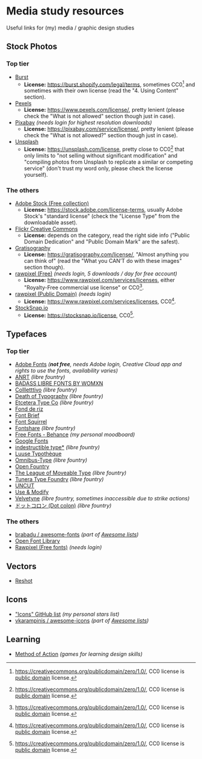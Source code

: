 <!--
PHOTOS:
https://morguefile.com/ (needs login to download)
https://freenaturestock.com/
https://kaboompics.com/
https://magdeleine.co/browse/

https://jaymantri.com/
https://moveast.me/
https://www.splitshire.com/

https://artvee.com/

https://www.designbombs.com/free-stock-photos/
https://blogs.ntu.edu.sg/openimagecollections/

TYPEFACES
https://www.poussetafonte.com/
https://gitlab.com/velvetyne , https://fontesk.com/designer/velvetyne/ , https://www.1001fonts.com/users/velvetyne/
https://noirblancrouge.com/category-font/open-custom_fonts/ , https://github.com/noirblancrouge
https://kroje.org/en/

https://www.awwwards.com/awwwards/collections/free-fonts/
https://pimpmytype.com/font-license/free/
https://pimpmytype.com/free-quality-fonts/
https://www.type.fan/free-fonts
https://beautifulwebtype.com/
https://www.fontpair.co/
https://www.freefaces.gallery
https://www.webdesignerdepot.com/2020/08/17-open-source-fonts-youll-actually-love/
https://neuronthemes.com/best-free-block-fonts-in-2021/
https://pinspiry.com/category/free-resources/fonts/
https://cargo.site/Fonts

INSPIRATION
https://www.typographicposters.com/archive
https://brutalistwebsites.com/
https://www.typewolf.com/
https://trendlist.org/
https://gutenbergman.com/

LEARNING
http://typogui.de/
https://www.pierrickcalvez.com/journal/a-five-minutes-guide-to-better-typography
https://bjango.com/articles/opticaladjustments/
https://medium.muz.li/optical-effects-9fca82b4cd9a ➜ https://archive.ph/Ar3Wb ➜ http://web.archive.org/web/20230213175335/https://medium.muz.li/optical-effects-9fca82b4cd9a?gi=527e0f118d4e
https://blog.prototypr.io/11-optical-illusions-found-in-visual-design-295e7ae211b9 ➜ https://archive.ph/IQDzS ➜ http://web.archive.org/web/20230213175513/https://blog.prototypr.io/11-optical-illusions-found-in-visual-design-295e7ae211b9?gi=93b9896148ea

VECTORS
https://shapes.framer.website/

UNCATEGORIED
https://culturehustle.com/products/freetone ➜ https://culturehustle.com/a/downloads/-/d72d64b421f0bb0a/ff36f77c6684a31e
https://fontsarena.com/licenses-explained/ ➜ https://archive.ph/7vuUE ➜ http://web.archive.org/web/20220624180753/https://fontsarena.com/licenses-explained/
https://www.creativelivesinprogress.com/
https://dribbble.com/resources/creative-process
https://www.typography.com/blog/typographic-doubletakes
https://avid.miraheze.org/wiki/Main_Page
https://eycndy.com/
https://soundcloud.com/nocopyrightsounds , https://www.youtube.com/user/nocopyrightsounds , https://ncs.io
https://www.free-stock-music.com

-->

# Media study resources
Useful links for (my) media / graphic design studies

## Stock Photos

### Top tier
- [Burst](https://burst.shopify.com/)
  - **License:** <https://burst.shopify.com/legal/terms>, sometimes CC0[^1] and sometimes with their own license (read the "4. Using Content" section).
- [Pexels](https://www.pexels.com/)
  - **License:** <https://www.pexels.com/license/>, pretty lenient (please check the "What is not allowed" section though just in case).
- [Pixabay](https://pixabay.com/) *(needs login for highest resolution downloads)*
  - **License:** <https://pixabay.com/service/license/>, pretty lenient (please check the "What is not allowed?" section though just in case).
- [Unsplash](https://unsplash.com/)
  - **License:** <https://unsplash.com/license>, pretty close to CC0[^1] that only limits to "not selling without significant modification" and "compiling photos from Unsplash to replicate a similar or competing service" (don't trust my word only, please check the license yourself).

### The others
- [Adobe Stock (Free collection)](https://stock.adobe.com/ca/free)
  - **License:** <https://stock.adobe.com/license-terms>, usually Adobe Stock's "standard license" (check the "License Type" from the downloadable asset).
- [Flickr Creative Commons](https://www.flickr.com/creativecommons/)
  - **License:** depends on the category, read the right side info ("Public Domain Dedication" and "Public Domain Mark" are the safest).
- [Gratisography](https://gratisography.com/)
  - **License:** <https://gratisography.com/license/>, "Almost anything you can think of" (read the "What you CAN’T do with these images" section though).
- [rawpixel (Free)](https://www.rawpixel.com/free-images) *(needs login, 5 downloads / day for free account)*
  - **License:** <https://www.rawpixel.com/services/licenses>, either "Royalty-Free commercial use license" or CC0[^1].
- [rawpixel (Public Domain)](https://www.rawpixel.com/public-domain) *(needs login)*
  - **License:** <https://www.rawpixel.com/services/licenses>, CC0[^1].
- [StockSnap.io](https://stocksnap.io/)
  - **License:** <https://stocksnap.io/license>, CC0[^1].

## Typefaces

### Top tier
- [Adobe Fonts](https://fonts.adobe.com/) *(**not free**, needs Adobe login, Creative Cloud app and rights to use the fonts, availability varies)*
- [ANRT](https://anrt-nancy.fr/anrt-22/en/fonts) *(libre fountry)*
- [BADASS LIBRE FONTS BY WOMXN](https://www.design-research.be/by-womxn/)
- [Collletttivo](https://www.collletttivo.it/) *(libre fountry)*
- [Death of Typography](https://deathoftypography.com/typefaces/) *(libre fountry)*
- [Etcetera Type Co](https://www.etceteratype.co/) *(libre fountry)*
- [Fond de riz](https://fonderiz.fr/)
- [Font Brief](https://www.fontbrief.com/fontbrief)
- [Font Squirrel](https://www.fontsquirrel.com/)
- [Fontshare](https://www.fontshare.com/) *(libre fountry)*
- [Free Fonts - Behance](https://www.behance.net/collection/35882773/Free-Fonts) *(my personal moodboard)*
- [Google Fonts](https://fonts.google.com/)
- [indestructible type*](http://indestructible-type.github.io/) *(libre fountry)*
- [Luuse Typothèque](https://typotheque.luuse.fun/)
- [Omnibus-Type](https://www.omnibus-type.com/) *(libre fountry)*
- [Open Fountry](https://open-foundry.com/fonts)
- [The League of Moveable Type](https://www.theleagueofmoveabletype.com/) *(libre fountry)*
- [Tunera Type Foundry](https://www.tunera.xyz/) *(libre fountry)*
- [UNCUT](https://uncut.wtf/)
- [Use & Modify](https://usemodify.com/)
- [Velvetyne](https://velvetyne.fr/) *(libre fountry, sometimes inaccessible due to strike actions)*
- [ドットコロン (Dot colon)](https://dotcolon.net/) *(libre fountry)*

### The others
- [brabadu / awesome-fonts](https://github.com/brabadu/awesome-fonts) *(part of [Awesome lists](https://github.com/sindresorhus/awesome))*
- [Open Font Library](https://fontlibrary.org/)
- [Rawpixel (Free fonts)](https://www.rawpixel.com/topic/283/open-source-fonts) *(needs login)*

## Vectors

- [Reshot](https://www.reshot.com/free-vector-illustrations/)

## Icons

- ["Icons" GitHub list](https://github.com/stars/krisu5/lists/icons) *(my personal stars list)*
- [vkarampinis / awesome-icons](https://github.com/vkarampinis/awesome-icons) *(part of [Awesome lists](https://github.com/sindresorhus/awesome))*

## Learning

- [Method of Action](https://method.ac/) *(games for learning design skills)*

[^1]: <https://creativecommons.org/publicdomain/zero/1.0/>, CC0 license is [public domain](https://simple.wikipedia.org/wiki/Public_domain) license.